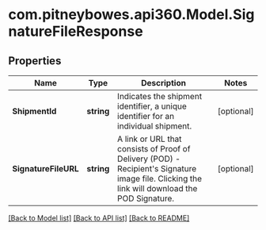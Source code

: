 # com.pitneybowes.api360.Model.SignatureFileResponse

## Properties

Name | Type | Description | Notes
------------ | ------------- | ------------- | -------------
**ShipmentId** | **string** | Indicates the shipment identifier, a unique identifier for an individual shipment. | [optional] 
**SignatureFileURL** | **string** | A link or URL that consists of Proof of Delivery (POD) - Recipient&#39;s Signature image file. Clicking the link will download the POD Signature. | [optional] 

[[Back to Model list]](../README.md#documentation-for-models) [[Back to API list]](../README.md#documentation-for-api-endpoints) [[Back to README]](../README.md)


